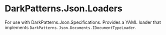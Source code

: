 # DarkPatterns.Json.Loaders

For use with DarkPatterns.Json.Specifications. Provides a YAML loader that implements `DarkPatterns.Json.Documents.IDocumentTypeLoader`.

